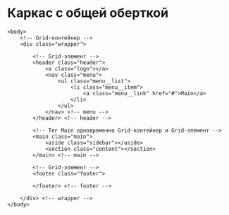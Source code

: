 # Каркас с общей оберткой

    <body>
        <!-- Grid-контейнер -->
        <div class="wrapper">

            <!-- Grid-элемент -->
            <header class="header">
                <a class="logo"></a>
                <nav class="menu">
                    <ul class="menu__list">
                        <li class="menu__item">
                            <a class="menu__link" href="#">Main</a>
                        </li>
                    </ul>
                </nav> <!-- menu -->
            </header> <!-- header -->

            <!-- Тег Main одновременно Grid-контейнер и Grid-элемент -->
            <main class="main">
                <aside class="sidebar"></aside>
                <section class="content"></section>
            </main> <!-- main -->

            <!-- Grid-элемент -->
            <footer class="footer">

            </footer> <!-- footer -->

        </div> <!-- wrapper -->
    </body>